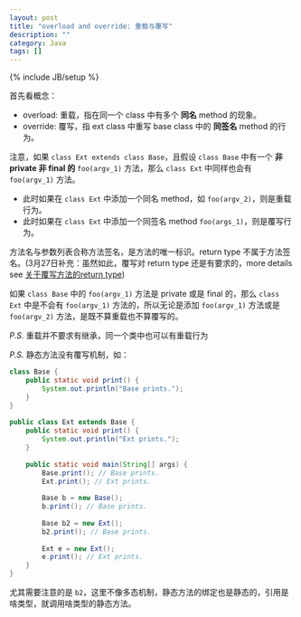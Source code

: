 ```yaml
---
layout: post
title: "overload and override: 重载与覆写"
description: ""
category: Java
tags: []
---
```

{% include JB/setup %}

首先看概念：

- overload: 重载，指在同一个 class 中有多个 **同名** method 的现象。  
- override: 覆写，指 ext class 中重写 base class 中的 **同签名** method 的行为。  

注意，如果 `class Ext extends class Base`，且假设 `class Base` 中有一个 **非 private 非 final 的** `foo(argv_1)` 方法，那么 `class Ext` 中同样也会有 `foo(argv_1)` 方法。  

- 此时如果在 `class Ext` 中添加一个同名 method，如 `foo(argv_2)`，则是重载行为。  
- 此时如果在 `class Ext` 中添加一个同签名 method `foo(args_1)`，则是覆写行为。  

方法名与参数列表合称方法签名，是方法的唯一标识。return type 不属于方法签名。(3月27日补充：虽然如此，覆写对 return type 还是有要求的，more details see [关于覆写方法的return type](/java/2009/03/27/return-type-of-overridden-method))

如果 `class Base` 中的 `foo(argv_1)` 方法是 private 或是 final 的，那么 `class Ext` 中是不会有 `foo(argv_1)` 方法的，所以无论是添加 `foo(argv_1)` 方法或是 `foo(argv_2)` 方法，是既不算重载也不算覆写的。

_P.S._ 重载并不要求有继承，同一个类中也可以有重载行为

_P.S._ 静态方法没有覆写机制，如：

```java
class Base {  
	public static void print() {  
		System.out.println("Base prints.");  
	}  
}  
  
public class Ext extends Base {  
	public static void print() {  
		System.out.println("Ext prints.");  
	}  
	  
	public static void main(String[] args) {          
		Base.print(); // Base prints.  
		Ext.print(); // Ext prints.  
		  
		Base b = new Base();  
		b.print(); // Base prints.  
		  
		Base b2 = new Ext();  
		b2.print(); // Base prints.  
		  
		Ext e = new Ext();  
		e.print(); // Ext prints.  
	}  
}  
```

尤其需要注意的是 `b2`，这里不像多态机制，静态方法的绑定也是静态的，引用是啥类型，就调用啥类型的静态方法。